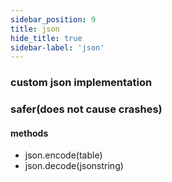 ```yaml
---
sidebar_position: 9
title: json
hide_title: true
sidebar-label: 'json'
---
```


### custom json implementation
### safer(does not cause crashes)
#### methods
* json.encode(table)
* json.decode(jsonstring)
